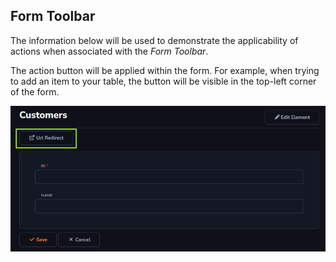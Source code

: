 ## Form Toolbar

The information below will be used to demonstrate the applicability of actions when associated with the *Form Toolbar*.

The action button will be applied within the form. For example, when trying to add an item to your table, the button will be visible in the top-left corner of the form.

![](../../media/Action_UrlRedirect_Form.png)